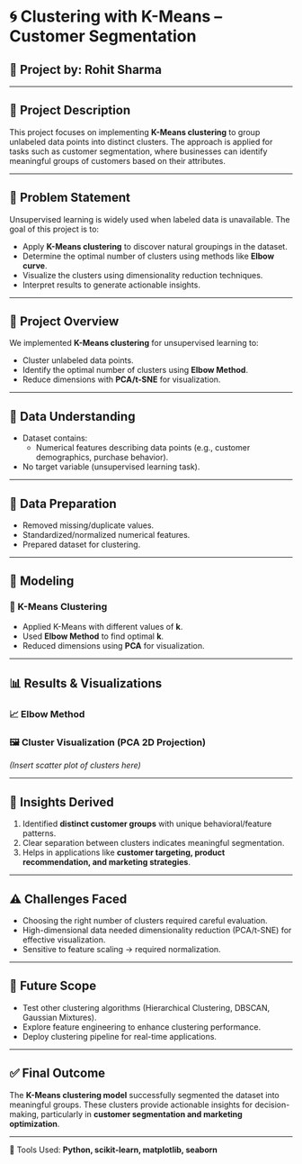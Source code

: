 # 🌀 Clustering with K-Means – Customer Segmentation  

## 🧠 Project by: Rohit Sharma  

---

## 📌 Project Description  

This project focuses on implementing **K-Means clustering** to group unlabeled data points into distinct clusters. The approach is applied for tasks such as customer segmentation, where businesses can identify meaningful groups of customers based on their attributes.  

---

## 🎯 Problem Statement  

Unsupervised learning is widely used when labeled data is unavailable. The goal of this project is to:  
- Apply **K-Means clustering** to discover natural groupings in the dataset.  
- Determine the optimal number of clusters using methods like **Elbow curve**.
- Visualize the clusters using dimensionality reduction techniques.  
- Interpret results to generate actionable insights.  

---

## 🧩 Project Overview  

We implemented **K-Means clustering** for unsupervised learning to:  
- Cluster unlabeled data points.  
- Identify the optimal number of clusters using **Elbow Method**.  
- Reduce dimensions with **PCA/t-SNE** for visualization.  

---

## 🧾 Data Understanding  

- Dataset contains:  
  - Numerical features describing data points (e.g., customer demographics, purchase behavior).  
- No target variable (unsupervised learning task).  

---

## 🧼 Data Preparation  

- Removed missing/duplicate values.  
- Standardized/normalized numerical features.  
- Prepared dataset for clustering.  

---

## 🤖 Modeling  

### 🔹 K-Means Clustering  
- Applied K-Means with different values of **k**.  
- Used **Elbow Method** to find optimal **k**.  
- Reduced dimensions using **PCA** for visualization.  

---

## 📊 Results & Visualizations  

### 📈 Elbow Method  
 

### 🖼️ Cluster Visualization (PCA 2D Projection)  
*(Insert scatter plot of clusters here)*  

---

## 📍 Insights Derived  

1. Identified **distinct customer groups** with unique behavioral/feature patterns.  
2. Clear separation between clusters indicates meaningful segmentation.  
3. Helps in applications like **customer targeting, product recommendation, and marketing strategies**.  

---

## ⚠️ Challenges Faced  

- Choosing the right number of clusters required careful evaluation.  
- High-dimensional data needed dimensionality reduction (PCA/t-SNE) for effective visualization.  
- Sensitive to feature scaling → required normalization.  

---

## 🚀 Future Scope  

- Test other clustering algorithms (Hierarchical Clustering, DBSCAN, Gaussian Mixtures).  
- Explore feature engineering to enhance clustering performance.  
- Deploy clustering pipeline for real-time applications.  

---

## ✅ Final Outcome  

The **K-Means clustering model** successfully segmented the dataset into meaningful groups. These clusters provide actionable insights for decision-making, particularly in **customer segmentation and marketing optimization**.  

---

📌 Tools Used: **Python, scikit-learn, matplotlib, seaborn**  

